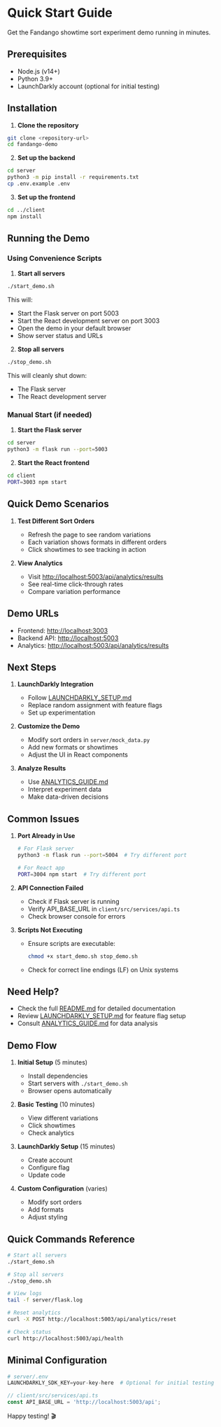 # Quick Start Guide

Get the Fandango showtime sort experiment demo running in minutes.

## Prerequisites

- Node.js (v14+)
- Python 3.9+
- LaunchDarkly account (optional for initial testing)

## Installation

1. **Clone the repository**
```bash
git clone <repository-url>
cd fandango-demo
```

2. **Set up the backend**
```bash
cd server
python3 -m pip install -r requirements.txt
cp .env.example .env
```

3. **Set up the frontend**
```bash
cd ../client
npm install
```

## Running the Demo

### Using Convenience Scripts

1. **Start all servers**
```bash
./start_demo.sh
```
This will:
- Start the Flask server on port 5003
- Start the React development server on port 3003
- Open the demo in your default browser
- Show server status and URLs

2. **Stop all servers**
```bash
./stop_demo.sh
```
This will cleanly shut down:
- The Flask server
- The React development server

### Manual Start (if needed)

1. **Start the Flask server**
```bash
cd server
python3 -m flask run --port=5003
```

2. **Start the React frontend**
```bash
cd client
PORT=3003 npm start
```

## Quick Demo Scenarios

1. **Test Different Sort Orders**
   - Refresh the page to see random variations
   - Each variation shows formats in different orders
   - Click showtimes to see tracking in action

2. **View Analytics**
   - Visit [http://localhost:5003/api/analytics/results](http://localhost:5003/api/analytics/results)
   - See real-time click-through rates
   - Compare variation performance

## Demo URLs

- Frontend: [http://localhost:3003](http://localhost:3003)
- Backend API: [http://localhost:5003](http://localhost:5003)
- Analytics: [http://localhost:5003/api/analytics/results](http://localhost:5003/api/analytics/results)

## Next Steps

1. **LaunchDarkly Integration**
   - Follow [LAUNCHDARKLY_SETUP.md](./LAUNCHDARKLY_SETUP.md)
   - Replace random assignment with feature flags
   - Set up experimentation

2. **Customize the Demo**
   - Modify sort orders in `server/mock_data.py`
   - Add new formats or showtimes
   - Adjust the UI in React components

3. **Analyze Results**
   - Use [ANALYTICS_GUIDE.md](./ANALYTICS_GUIDE.md)
   - Interpret experiment data
   - Make data-driven decisions

## Common Issues

1. **Port Already in Use**
   ```bash
   # For Flask server
   python3 -m flask run --port=5004  # Try different port

   # For React app
   PORT=3004 npm start  # Try different port
   ```

2. **API Connection Failed**
   - Check if Flask server is running
   - Verify API_BASE_URL in `client/src/services/api.ts`
   - Check browser console for errors

3. **Scripts Not Executing**
   - Ensure scripts are executable:
     ```bash
     chmod +x start_demo.sh stop_demo.sh
     ```
   - Check for correct line endings (LF) on Unix systems

## Need Help?

- Check the full [README.md](./README.md) for detailed documentation
- Review [LAUNCHDARKLY_SETUP.md](./LAUNCHDARKLY_SETUP.md) for feature flag setup
- Consult [ANALYTICS_GUIDE.md](./ANALYTICS_GUIDE.md) for data analysis

## Demo Flow

1. **Initial Setup** (5 minutes)
   - Install dependencies
   - Start servers with `./start_demo.sh`
   - Browser opens automatically

2. **Basic Testing** (10 minutes)
   - View different variations
   - Click showtimes
   - Check analytics

3. **LaunchDarkly Setup** (15 minutes)
   - Create account
   - Configure flag
   - Update code

4. **Custom Configuration** (varies)
   - Modify sort orders
   - Add formats
   - Adjust styling

## Quick Commands Reference

```bash
# Start all servers
./start_demo.sh

# Stop all servers
./stop_demo.sh

# View logs
tail -f server/flask.log

# Reset analytics
curl -X POST http://localhost:5003/api/analytics/reset

# Check status
curl http://localhost:5003/api/health
```

## Minimal Configuration

```python
# server/.env
LAUNCHDARKLY_SDK_KEY=your-key-here  # Optional for initial testing
```

```typescript
// client/src/services/api.ts
const API_BASE_URL = 'http://localhost:5003/api';
```

Happy testing! 🎬
